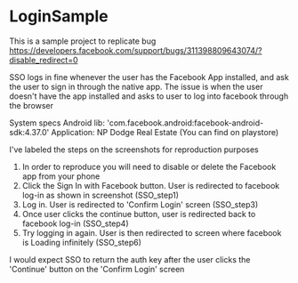 # LoginSample
This is a sample project to replicate bug https://developers.facebook.com/support/bugs/311398809643074/?disable_redirect=0

SSO logs in fine whenever the user has the Facebook App installed, and ask the user to sign in through the native app.
The issue is when the user doesn't have the app installed and asks to user to log into facebook through the browser

System specs
Android
lib: 'com.facebook.android:facebook-android-sdk:4.37.0'
Application: NP Dodge Real Estate (You can find on playstore)

I've labeled the steps on the screenshots for reproduction purposes
1. In order to reproduce you will need to disable or delete the Facebook app from your phone
2. Click the Sign In with Facebook button. User is redirected to facebook log-in as shown in screenshot (SSO_step1)
3. Log in. User is redirected to 'Confirm Login' screen (SSO_step3)
4. Once user clicks the continue button, user is redirected back to facebook log-in (SSO_step4)
5. Try logging in again.  User is then redirected to screen where facebook is Loading infinitely (SSO_step6)

I would expect SSO to return the auth key after the user clicks the 'Continue' button on the 'Confirm Login' screen
